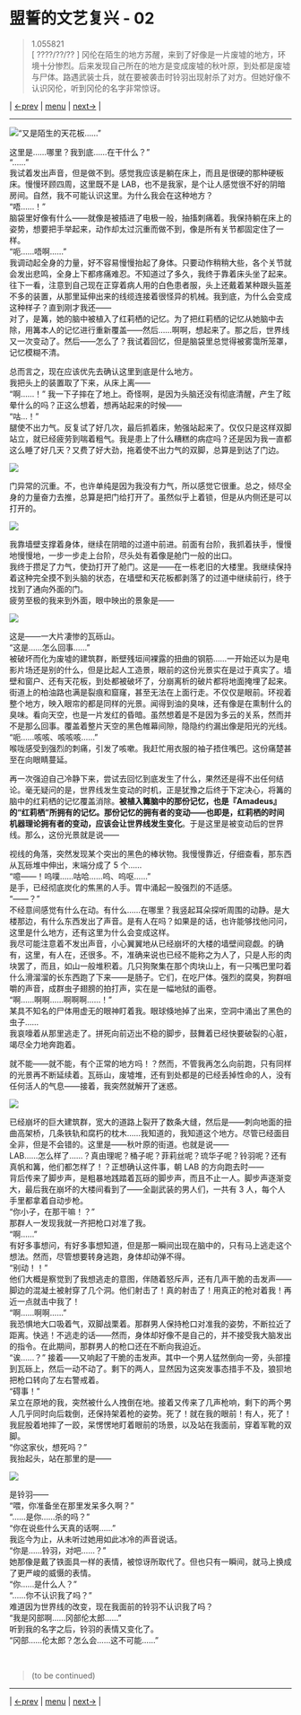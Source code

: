 # 盟誓的文艺复兴 - 02
> 1.055821  
> [ ????/??/?? ]  冈伦在陌生的地方苏醒，来到了好像是一片废墟的地方，环境十分惨烈。后来发现自己所在的地方是变成废墟的秋叶原，到处都是废墟与尸体。路遇武装士兵，就在要被袭击时铃羽出现射杀了对方。但她好像不认识冈伦，听到冈伦的名字非常惊讶。    

| [←prev](./0123) | [menu](../) | [next→](./0125) |

---

![“又是陌生的天花板……”](../static/image/0124-1.png)

这里是……哪里？我到底……在干什么？”  
“……”  
我试着发出声音，但是做不到。感觉我应该是躺在床上，而且是很硬的那种硬板床。慢慢环顾四周，这里既不是 LAB，也不是我家，是个让人感觉很不好的阴暗房间。自然，我不可能认识这里。为什么我会在这种地方？  
“唔……！”  
脑袋里好像有什么——就像是被插进了电极一般，抽搐刺痛着。我保持躺在床上的姿势，想要把手举起来，动作却太过沉重而做不到，像是所有关节都固定住了一样。  
“呃……唔啊……”  
我调动起全身的力量，好不容易慢慢抬起了身体。只要动作稍稍大些，各个关节就会发出悲鸣，全身上下都疼痛难忍。不知道过了多久，我终于靠着床头坐了起来。往下一看，注意到自己现在正穿着病人用的白色患者服，头上还戴着某种跟头盔差不多的装置，从那里延伸出来的线缆连接着很怪异的机械。我到底，为什么会变成这种样子？直到刚才我还——  
对了，是篝，她的脑中被植入了红莉栖的记忆。为了把红莉栖的记忆从她脑中去除，用篝本人的记忆进行重新覆盖——然后……啊啊，想起来了。那之后，世界线又一次变动了。然后——怎么了？我试着回忆，但是脑袋里总觉得被雾霭所笼罩，记忆模糊不清。  

总而言之，现在应该优先去确认这里到底是什么地方。  
我把头上的装置取了下来，从床上离——  
“啊……！”
我一下子摔在了地上。奇怪啊，是因为头脑还没有彻底清醒，产生了眩晕什么的吗？正这么想着，想再站起来的时候——  
“咕…！”  
腿使不出力气。反复试了好几次，最后抓着床，勉强站起来了。仅仅只是这样双脚站立，就已经疲劳到喘着粗气。我是患上了什么糟糕的病症吗？还是因为我一直都这么睡了好几天？又费了好大劲，拖着使不出力气的双脚，总算是到达了门边。  

![](../static/image/0124-2.png)

门异常的沉重。不，也许单纯是因为我没有力气，所以感觉它很重。总之，倾尽全身的力量奋力去推，总算是把门给打开了。虽然似乎上着锁，但是从内侧还是可以打开的。  

![](../static/image/0124-3.png)

我靠墙壁支撑着身体，继续在阴暗的过道中前进。前面有台阶，我抓着扶手，慢慢地慢慢地，一步一步走上台阶，尽头处有着像是舱门一般的出口。  
我终于攒足了力气，使劲打开了舱门。这是——在一栋老旧的大楼里。我继续保持着这种完全摸不到头脑的状态，在墙壁和天花板都剥落了的过道中继续前行，终于找到了通向外面的门。  
疲劳至极的我来到外面，眼中映出的景象是——  

![](../static/image/0124-4.png)

这是——一大片凄惨的瓦砾山。  
“这是……怎么回事……”  
被破坏而化为废墟的建筑群，断壁残垣间裸露的扭曲的钢筋……一开始还以为是电影片场还是别的什么，但是比起人工造景，眼前的这份光景实在是过于真实了。墙壁和窗户、还有天花板，到处都被破坏了，分崩离析的破片都将地面掩埋了起来。街道上的柏油路也满是裂痕和窟窿，甚至无法在上面行走。不仅仅是眼前。环视着整个地方，映入眼帘的都是同样的光景。闻得到油的臭味，还有像是在熏制什么的臭味。看向天空，也是一片发红的昏暗。虽然想着是不是因为多云的关系，然而并不是那么回事。覆盖着整片天空的黑色帷幕间隙，隐隐约约漏出像是阳光的光线。  
“呃……咳咳、咳咳咳……”  
喉咙感受到强烈的刺痛，引发了咳嗽。我赶忙用衣服的袖子捂住嘴巴。这份痛楚甚至在向眼睛蔓延。  

再一次强迫自己冷静下来，尝试去回忆到底发生了什么，果然还是得不出任何结论。毫无疑问的是，世界线发生变动的时机，正是犹豫之后终于下定决心，将篝的脑中的红莉栖的记忆覆盖消除。**被植入篝脑中的那份记忆，也是『Amadeus』的“红莉栖”所拥有的记忆。那份记忆的拥有者的变动——也即是，红莉栖的时间机器理论拥有者的变动，应该会让世界线发生变化**。于是这里是被变动后的世界线。那么，这份光景就是说——  

视线的角落，突然发现某个突出的黑色的棒状物。我慢慢靠近，仔细查看，那东西从瓦砾堆中伸出，末端分成了 5 个……  
“噫——！呜噗……咕哈……呜、呜呕……”  
是手，已经彻底炭化的焦黑的人手。胃中涌起一股强烈的不适感。  
“——？”  
不经意间感觉有什么在动。有什么……在哪里？我竖起耳朵探听周围的动静。是大楼那边，有什么东西发出了声音。是有人在吗？如果是的话，也许能够找他问问，这里是什么地方，还有这里为什么会变成这样。  
我尽可能注意着不发出声音，小心翼翼地从已经崩坏的大楼的墙壁间窥觑。的确有，这里，有人在，还很多。不，准确来说也已经不能称之为人了，只是人形的肉块罢了，而且，如山一般堆积着。几只狗聚集在那个肉块山上，有一只嘴巴里叼着什么滑溜溜的长东西跑了下来——是肠子。它们，在吃尸体。强烈的腐臭，狗群咀嚼的声音，成群虫子翅膀的拍打声，实在是一幅地狱的画卷。  
“啊……啊啊……啊啊啊……！”  
某具不知名的尸体用虚无的眼神盯着我。眼球倏地掉了出来，空洞中涌出了黑色的虫子……  
我哀嚎着从那里逃走了。拼死向前迈出不稳的脚步，鼓舞着已经快要破裂的心脏，竭尽全力地奔跑着。  

就不能——就不能，有个正常的地方吗！？然而，不管我再怎么向前跑，只有同样的光景再不断延续着。瓦砾山，废墟堆，还有到处都是的已经丢掉性命的人，没有任何活人的气息——接着，我突然就解开了迷惑。  

![](../static/image/0124-5.png)

已经崩坏的巨大建筑群，宽大的道路上裂开了数条大缝，然后是——刺向地面的扭曲高架桥，几条铁轨和腐朽的枕木……我知道的，我知道这个地方。尽管已经面目全非，但是不会错的。这里是——秋叶原的街道。也就是说——  
LAB……怎么样了……？真由理呢？桶子呢？菲莉丝呢？琉华子呢？铃羽呢？还有真帆和篝，他们都怎样了！？正想确认这件事，朝 LAB 的方向跑去时——  
背后传来了脚步声，是粗暴地践踏着瓦砾的脚步声，而且不止一人。脚步声逐渐变大，最后我在崩坏的大楼间看到了——全副武装的男人们，一共有 3 人，每个人手里都拿着自动步枪。  
“你小子，在那干嘛！？”  
那群人一发现我就一齐把枪口对准了我。  
“啊……”  
有好多事想问，有好多事想知道，但是那一瞬间出现在脑中的，只有马上逃走这个想法。然而，尽管想要转身逃跑，身体却动弹不得。  
“别动！！”  
他们大概是察觉到了我想逃走的意图，伴随着怒斥声，还有几声干脆的击发声——脚边的混凝土被射穿了几个洞。他们射击了！真的射击了！用真正的枪对着我！再近一点就击中我了！  
“啊……啊啊……”  
我恐惧地大口吸着气，双脚战栗着。那群男人保持枪口对准我的姿势，不断拉近了距离。快逃！不逃走的话——然而，身体却好像不是自己的，并不接受我大脑发出的指令。在此期间，那群男人的枪口还在不断向我迫近。  
“诶……？”
接着——又响起了干脆的击发声。其中一个男人猛然倒向一旁，头部撞到瓦砾上，然后一动不动了。剩下的两人，显然因为这突发事态措手不及，狼狈地把枪口转向了左右警戒着。  
“碍事！”  
呆立在原地的我，突然被什么人拽倒在地。接着又传来了几声枪响，剩下的两个男人几乎同时向后栽倒，还保持架着枪的姿势。死了！就在我的眼前！有人，死了！我屁股着地摔了一跤，呆愣愣地盯着眼前的场景，以及站在我面前，穿着军靴的双脚。  
“你这家伙，想死吗？”  
我抬起头，站在那里的是——  

![](../static/image/0124-6.png)

是铃羽——  
“喂，你准备坐在那里发呆多久啊？”  
“……是你……杀的吗？”  
“你在说些什么天真的话啊……”  
我迄今为止，从未听过她用如此冰冷的声音说话。  
“你是……铃羽，对吧……？”  
她那像是戴了铁面具一样的表情，被惊讶所取代了。但也只有一瞬间，就马上换成了更严峻的威慑的表情。  
“你……是什么人？”  
“……你不认识我了吗？”  
难道因为世界线的改变，现在我面前的铃羽不认识我了吗？  
“我是冈部啊……冈部伦太郎……”  
听到我的名字之后，铃羽的表情又变化了。  
“冈部……伦太郎？怎么会……这不可能……”  


<br/>

> (to be continued)
---

| [←prev](./0123) | [menu](../) | [next→](./0125) |
